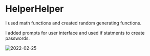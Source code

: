 # HelperHelper
I used math functions and created random generating functions. 

I added prompts for user interface and used if statments to create passwords.








![2022-02-25](https://user-images.githubusercontent.com/52224851/155736567-4de01313-a190-41ae-bc53-79c15a693620.png)
